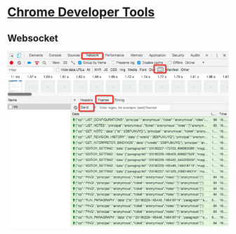 # [Chrome Developer Tools](https://developers.google.com/web/tools/chrome-devtools/)

## Websocket
![](pic/chrom-devtools-websocket.jpg)
